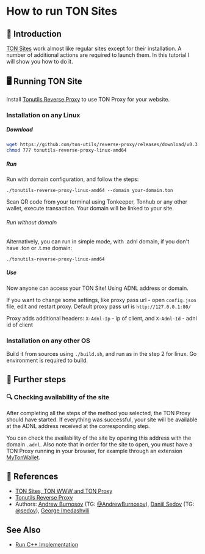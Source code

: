 # How to run TON Sites

## 👋 Introduction

[TON Sites](https://blog.ton.org/ton-sites) work almost like regular sites except for their installation. A number of additional actions are required to launch them. In this tutorial I will show you how to do it.

## 🖥 Running TON Site
Install [Tonutils Reverse Proxy](https://github.com/tonutils/reverse-proxy) to use TON Proxy for your website.


### Installation on any Linux

##### Download
```bash
wget https://github.com/ton-utils/reverse-proxy/releases/download/v0.3.2/tonutils-reverse-proxy-linux-amd64
chmod 777 tonutils-reverse-proxy-linux-amd64
```

##### Run

Run with domain configuration, and follow the steps:
```
./tonutils-reverse-proxy-linux-amd64 --domain your-domain.ton 
```
Scan QR code from your terminal using Tonkeeper, Tonhub or any other wallet, execute transaction. Your domain will be linked to your site.

###### Run without domain
Alternatively, you can run in simple mode, with .adnl domain, if you don't have .ton or .t.me domain:
```
./tonutils-reverse-proxy-linux-amd64
```

##### Use
Now anyone can access your TON Site! Using ADNL address or domain. 

If you want to change some settings, like proxy pass url - open `config.json` file, edit and restart proxy. Default proxy pass url is `http://127.0.0.1:80/`

Proxy adds additional headers:
`X-Adnl-Ip` - ip of client, and `X-Adnl-Id` - adnl id of client

### Installation on any other OS

Build it from sources using `./build.sh`, and run as in the step 2 for linux. Go environment is required to build.

## 👀 Further steps

### 🔍 Сhecking availability of the site

After completing all the steps of the method you selected, the TON Proxy should have started. If everything was successful, your site will be available at the ADNL address received at the corresponding step. 

You can check the availability of the site by opening this address with the domain `.adnl`. Also note that in order for the site to open, you must have a TON Proxy running in your browser, for example through an extension [MyTonWallet](https://mytonwallet.io/).

## 📌 References

 * [TON Sites, TON WWW and TON Proxy](https://blog.ton.org/ton-sites)
 * [Tonutils Reverse Proxy](https://github.com/tonutils/reverse-proxy)
 * Authors: [Andrew Burnosov](https://github.com/AndreyBurnosov) (TG: [@AndrewBurnosov](https://t.me/AndreyBurnosov)), [Daniil Sedov](https://gusarich.com) (TG: [@sedov](https://t.me/sedov)), [George Imedashvili](https://github.com/drforse)


## See Also
* [Run C++ Implementation](/participate/web3/sites-and-proxy)
